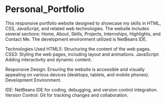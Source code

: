 # Personal_Portfolio
This responsive portfolio website designed to showcase my skills in HTML, CSS, JavaScript, and related web technologies. The website includes several sections: Home, About, Skills, Projects, Internships, Highlights, and Contact Me. The development environment utilized is NetBeans IDE.

Technologies Used
HTML5: Structuring the content of the web pages.
CSS3: Styling the web pages, including layout and animations.
JavaScript: Adding interactivity and dynamic content.

Responsive Design: Ensuring the website is accessible and visually appealing on various devices (desktops, tablets, and mobile phones).
Development Environment.

IDE: NetBeans IDE for coding, debugging, and version control integration.
Version Control: Git for tracking changes and collaboration.
